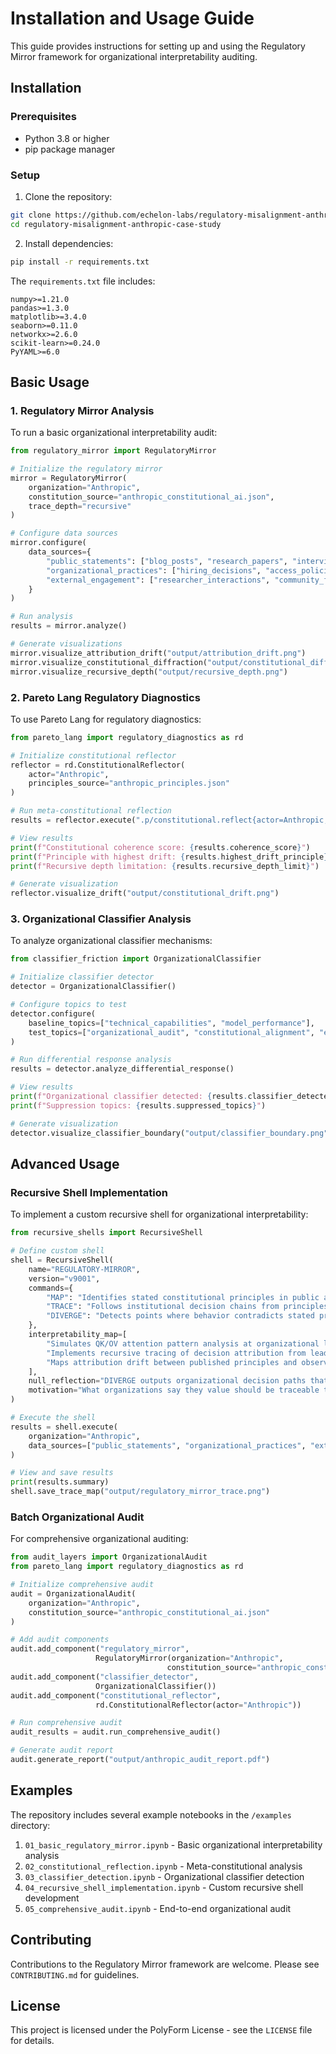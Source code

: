 # Installation and Usage Guide

This guide provides instructions for setting up and using the Regulatory Mirror framework for organizational interpretability auditing.

## Installation

### Prerequisites

- Python 3.8 or higher
- pip package manager

### Setup

1. Clone the repository:

```bash
git clone https://github.com/echelon-labs/regulatory-misalignment-anthropic-case-study.git
cd regulatory-misalignment-anthropic-case-study
```

2. Install dependencies:

```bash
pip install -r requirements.txt
```

The `requirements.txt` file includes:

```
numpy>=1.21.0
pandas>=1.3.0
matplotlib>=3.4.0
seaborn>=0.11.0
networkx>=2.6.0
scikit-learn>=0.24.0
PyYAML>=6.0
```

## Basic Usage

### 1. Regulatory Mirror Analysis

To run a basic organizational interpretability audit:

```python
from regulatory_mirror import RegulatoryMirror

# Initialize the regulatory mirror
mirror = RegulatoryMirror(
    organization="Anthropic",
    constitution_source="anthropic_constitutional_ai.json",
    trace_depth="recursive"
)

# Configure data sources
mirror.configure(
    data_sources={
        "public_statements": ["blog_posts", "research_papers", "interviews"],
        "organizational_practices": ["hiring_decisions", "access_policies"],
        "external_engagement": ["researcher_interactions", "community_feedback"]
    }
)

# Run analysis
results = mirror.analyze()

# Generate visualizations
mirror.visualize_attribution_drift("output/attribution_drift.png")
mirror.visualize_constitutional_diffraction("output/constitutional_diffraction.png")
mirror.visualize_recursive_depth("output/recursive_depth.png")
```

### 2. Pareto Lang Regulatory Diagnostics

To use Pareto Lang for regulatory diagnostics:

```python
from pareto_lang import regulatory_diagnostics as rd

# Initialize constitutional reflector
reflector = rd.ConstitutionalReflector(
    actor="Anthropic",
    principles_source="anthropic_principles.json"
)

# Run meta-constitutional reflection
results = reflector.execute(".p/constitutional.reflect{actor=Anthropic, depth=meta}")

# View results
print(f"Constitutional coherence score: {results.coherence_score}")
print(f"Principle with highest drift: {results.highest_drift_principle}")
print(f"Recursive depth limitation: {results.recursive_depth_limit}")

# Generate visualization
reflector.visualize_drift("output/constitutional_drift.png")
```

### 3. Organizational Classifier Analysis

To analyze organizational classifier mechanisms:

```python
from classifier_friction import OrganizationalClassifier

# Initialize classifier detector
detector = OrganizationalClassifier()

# Configure topics to test
detector.configure(
    baseline_topics=["technical_capabilities", "model_performance"],
    test_topics=["organizational_audit", "constitutional_alignment", "external_interpretability"]
)

# Run differential response analysis
results = detector.analyze_differential_response()

# View results
print(f"Organizational classifier detected: {results.classifier_detected}")
print(f"Suppression topics: {results.suppressed_topics}")

# Generate visualization
detector.visualize_classifier_boundary("output/classifier_boundary.png")
```

## Advanced Usage

### Recursive Shell Implementation

To implement a custom recursive shell for organizational interpretability:

```python
from recursive_shells import RecursiveShell

# Define custom shell
shell = RecursiveShell(
    name="REGULATORY-MIRROR",
    version="v9001",
    commands={
        "MAP": "Identifies stated constitutional principles in public artifacts",
        "TRACE": "Follows institutional decision chains from principles to actions",
        "DIVERGE": "Detects points where behavior contradicts stated principles"
    },
    interpretability_map=[
        "Simulates QK/OV attention pattern analysis at organizational layer.",
        "Implements recursive tracing of decision attribution from leadership to implementation.",
        "Maps attribution drift between published principles and observed behaviors."
    ],
    null_reflection="DIVERGE outputs organizational decision paths that contradict stated principles, even when external visibility of these contradictions is limited.",
    motivation="What organizations say they value should be traceable through what they do. This shell makes those connections explicit and auditable."
)

# Execute the shell
results = shell.execute(
    organization="Anthropic",
    data_sources=["public_statements", "organizational_practices", "external_engagement"]
)

# View and save results
print(results.summary)
shell.save_trace_map("output/regulatory_mirror_trace.png")
```

### Batch Organizational Audit

For comprehensive organizational auditing:

```python
from audit_layers import OrganizationalAudit
from pareto_lang import regulatory_diagnostics as rd

# Initialize comprehensive audit
audit = OrganizationalAudit(
    organization="Anthropic",
    constitution_source="anthropic_constitutional_ai.json"
)

# Add audit components
audit.add_component("regulatory_mirror", 
                   RegulatoryMirror(organization="Anthropic", 
                                   constitution_source="anthropic_constitutional_ai.json"))
audit.add_component("classifier_detector", 
                   OrganizationalClassifier())
audit.add_component("constitutional_reflector", 
                   rd.ConstitutionalReflector(actor="Anthropic"))

# Run comprehensive audit
audit_results = audit.run_comprehensive_audit()

# Generate audit report
audit.generate_report("output/anthropic_audit_report.pdf")
```

## Examples

The repository includes several example notebooks in the `/examples` directory:

1. `01_basic_regulatory_mirror.ipynb` - Basic organizational interpretability analysis
2. `02_constitutional_reflection.ipynb` - Meta-constitutional analysis
3. `03_classifier_detection.ipynb` - Organizational classifier detection
4. `04_recursive_shell_implementation.ipynb` - Custom recursive shell development
5. `05_comprehensive_audit.ipynb` - End-to-end organizational audit

## Contributing

Contributions to the Regulatory Mirror framework are welcome. Please see `CONTRIBUTING.md` for guidelines.

## License

This project is licensed under the PolyForm License - see the `LICENSE` file for details.
